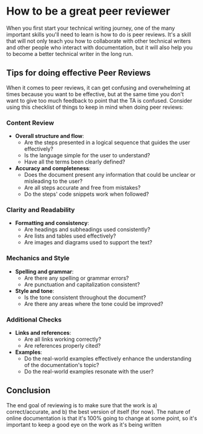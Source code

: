# How to be a great peer reviewer

When you first start your technical writing journey, one of the many important skills you'll need to learn is how to do is peer reviews. It's a skill that will not only teach you how to collaborate with other technical writers and other people who interact with documentation, but it will also help you to become a better technical writer in the long run.

## Tips for doing effective Peer Reviews

When it comes to peer reviews, it can get confusing and overwhelming at times because you want to be effective, but at the same time you don't want to give too much feedback to point that the TA is confused. Consider using this checklist of things to keep in mind when doing peer reviews:

### Content Review

* **Overall structure and flow**:
  * Are the steps presented in a logical sequence that guides the user effectively?
  * Is the language simple for the user to understand?
  * Have all the terms been clearly defined?
* **Accuracy and completeness**:
  * Does the document present any information that could be unclear or misleading to the user?
  * Are all steps accurate and free from mistakes?
  * Do the steps' code snippets work when followed?

### Clarity and Readability

* **Formatting and consistency**:
  * Are headings and subheadings used consistently?
  * Are lists and tables used effectively?
  * Are images and diagrams used to support the text?

### Mechanics and Style

* **Spelling and grammar**:
  * Are there any spelling or grammar errors?
  * Are punctuation and capitalization consistent?
* **Style and tone**:
  * Is the tone consistent throughout the document?
  * Are there any areas where the tone could be improved?

### Additional Checks

* **Links and references**:
  * Are all links working correctly?
  * Are references properly cited?
* **Examples**:
  * Do the real-world examples effectively enhance the understanding of the documentation's topic?
  * Do the real-world examples resonate with the user?

## Conclusion

The end goal of reviewing is to make sure that the work is a) correct/accurate, and b) the best version of itself (for now). The nature of online documentation is that it's 100% going to change at some point, so it's important to keep a good eye on the work as it's being written
